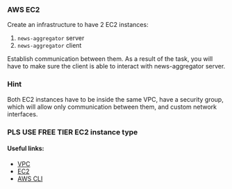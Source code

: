 ### AWS EC2

Create an infrastructure to have 2 EC2 instances:

1. `news-aggregator` server
2. `news-aggregator` client

Establish communication between them. As a result of the task, you will have to make sure the client is able to interact
with news-aggregator server.

### Hint

Both EC2 instances have to be inside the same VPC, have a security group, which will allow only communication
between them, and custom network interfaces.

### **PLS USE FREE TIER EC2 instance type**

#### Useful links:

* [VPC](https://docs.aws.amazon.com/vpc/latest/userguide/how-it-works.html)
* [EC2](https://docs.aws.amazon.com/AWSEC2/latest/UserGuide/concepts.html)
* [AWS CLI](https://docs.aws.amazon.com/cli/latest/userguide/cli-chap-welcome.html)